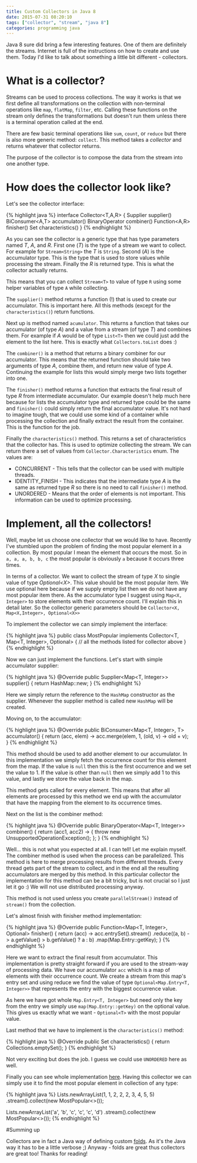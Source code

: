 ```yaml
---
title: Custom Collectors in Java 8
date: 2015-07-31 08:20:10
tags: ["collector", "stream", "java 8"]
categories: programming java
---
```


Java 8 sure did bring a few interesting features. One of them are definitely the streams. Internet is
full of the instructions on how to create and use them. Today I'd like to talk about something a
little bit different - collectors.

# What is a collector?

Streams can be used to process collections. The way it works is that we first define all
transformations on the collection with non-terminal operations like `map`, `flatMap`, `filter`, etc.
Calling these functions on the stream only defines the transformations but doesn't run them unless
there is a terminal operation called at the end.

There are few basic terminal operations like `sum`, `count`, or `reduce` but there is also more
generic method: `collect`. This method takes a _collector_ and returns whatever that
collector returns.

The purpose of the collector is to compose the data from the stream into one another type.

# How does the collector look like?

Let's see the collector interface:

{% highlight java %}
interface Collector<T,A,R> {
    Supplier<A>          supplier()
    BiConsumer<A,T>      accumulator()
    BinaryOperator<A>    combiner()
    Function<A,R>        finisher()
    Set<Characteristics> characteristics()
}
{% endhighlight %}

As you can see the collector is a generic type that has type parameters named _T_, _A_, and _R_.
First one (_T_) is the type of a stream we want to collect. For example for `Stream<String>`
the _T_ is `String`. Second (_A_) is the accumulator type. This is the type that is used to store
values while processing the stream. Finally the _R_ is returned type. This is what the collector
actually returns.

This means that you can collect `Stream<T>` to value of type `R` using some helper variables of
type `A` while collecting.

The `supplier()` method returns a function (!) that is used to create our accumulator. This is
important here. All this methods (except for the `characteristics()`) return functions.

Next up is method named `acumulator`. This returns a function that takes our accumulator (of type
_A_) and a value from a stream (of type _T_) and combines them. For example if _A_ would be of type
`List<T>` then we could just add the element to the list here. This is exactly what
`Collectors.toList` does :)

The `combiner()` is a method that returns a binary combiner for our accumulator. This means that the
returned function should take two arguments of type _A_, combine them, and return new value of
type _A_. Continuing the example for lists this would simply merge two lists together into one.

The `finisher()` method returns a function that extracts the final result of type _R_ from
intermediate accumulator. Our example doesn't help much here because for lists the accumulator type
and returned type could be the same and `finisher()` could simply return the final accumulator
value. It's not hard to imagine tough, that we could use some kind of a container while processing
the collection and finally extract the result from the container. This is the function for the job.

Finally the `characteristics()` method. This returns a set of characteristics that the collector
has. This is used to optimize collecting the stream. We can return there a set of values from
`Collector.Characteristics` enum. The values are:

* CONCURRENT - This tells that the collector can be used with multiple threads.
* IDENTITY_FINISH - This indicates that the intermediate type _A_ is the same as returned type _R_
so there is no need to call `finisher()` method.
* UNORDERED - Means that the order of elements is not important. This information can be used to
optimize processing.

# Implement, all the collectors!

Well, maybe let us choose one collector that we would like to have. Recently I've stumbled upon the
problem of finding the most popular element in a collection. By most popular I mean the element that
occurs the most. So in `a, a, a, b, b, c` the most popular is obviously `a` because it occurs three
times.

In terms of a collector. We want to collect the stream of type _X_ to single value of type
_Optional&lt;X&gt;_. This value should be the most popular item. We use optional here because if we supply
empty list then we do not have any most popular item there. As the accumulator type I suggest using
`Map<X, Integer>` to store elements with their occurrence count. I'll explain this in detail later.
So the collector generic parameters should be `Collector<X, Map<X,Integer>, Optional<X>>`

To implement the collector we can simply implement the interface:

{% highlight java %}
public class MostPopular<T> implements Collector<T, Map<T, Integer>, Optional<T>> {
  // all the methods listed for collector above
}
{% endhighlight %}

Now we can just implement the functions. Let's start with simple accumulator supplier:

{% highlight java %}
@Override
public Supplier<Map<T, Integer>> supplier() {
  return HashMap::new;
}
{% endhighlight %}

Here we simply return the reference to the `HashMap` constructor as the supplier. Whenever the
supplier method is called new `HashMap` will be created.

Moving on, to the accumulator:

{% highlight java %}
@Override
public BiConsumer<Map<T, Integer>, T> accumulator() {
  return (acc, elem) -> acc.merge(elem, 1, (old, v) -> old + v);
}
{% endhighlight %}

This method should be used to add another element to our accumulator. In this implementation we
simply fetch the occurrence count for this element from the map. If the value is `null` then this is
the first occurrence and we set the value to 1. If the value is other than `null` then we simply add
1 to this value, and lastly we store the value back in the map.

This method gets called for every element. This means that after all elements are processed by this
method we end up with the accumulator that have the mapping from the element to its occurrence
times.

Next on the list is the combiner method:

{% highlight java %}
@Override
public BinaryOperator<Map<T, Integer>> combiner() {
  return (acc1, acc2) -> {
    throw new UnsupportedOperationException();
  };
}
{% endhighlight %}

Well... this is not what you expected at all. I can tell! Let me explain myself. The combiner method
is used when the process can be parallelized. This method is here to merge processing results from
different threads. Every thread gets part of the stream to collect, and in the end all the
resulting accumulators are merged by this method. In this particular collector the implementation
for this method can be a bit tricky, but is not crucial so I just let it go :) We will not use
distributed processing anyway.

This method is not used unless you create `parallelStream()` instead of `stream()` from the
collection.

Let's almost finish with finisher method implementation:

{% highlight java %}
@Override
public Function<Map<T, Integer>, Optional<T>> finisher() {
  return (acc) -> acc.entrySet().stream()
    .reduce((a, b) -> a.getValue() > b.getValue() ? a : b)
    .map(Map.Entry::getKey);
}
{% endhighlight %}

Here we want to extract the final result from accumulator.
This implementation is pretty straight forward if you are used to the stream-way of processing data.
We have our accumulator `acc` which is a map of elements with their occurrence count. We create a
stream from this map's entry set and using reduce we find the value of type `Optional<Map.Entry<T,
Integer>>` that represents the entry with the biggest occurrence value.

As here we have got whole `Map.Entry<T, Integer>` but need only the key from the entry we simply use
`map(Map.Entry::getKey)` on the optional value. This gives us exactly what we want - `Optional<T>`
with the most popular value.

Last method that we have to implement is the `characteristics()` method:

{% highlight java %}
@Override
public Set<Characteristics> characteristics() {
  return Collections.emptySet();
}
{% endhighlight %}

Not very exciting but does the job. I guess we could use `UNORDERED` here as well.

Finally you can see whole implementation [here][code]. Having this collector we can simply use it to
find the most popular element in collection of any type:

{% highlight java %}
Lists.newArrayList(1, 1, 2, 2, 2, 3, 4, 5, 5)
  .stream().collect(new MostPopular<>());

Lists.newArrayList('a', 'b', 'c', 'c', 'c', 'd')
  .stream().collect(new MostPopular<>());
{% endhighlight %}

#Summing up

Collectors are in fact a Java way of defining custom [folds][folds]. As it's the Java way it has to
be a little verbose ;) Anyway - folds are great thus collectors are great too! Thanks for reading!

[code]: http://pastebin.com/k5QPqn7Q
[folds]: https://en.wikipedia.org/wiki/Fold_(higher-order_function)
[source]: http://www.nurkiewicz.com/2014/07/introduction-to-writing-custom.html



